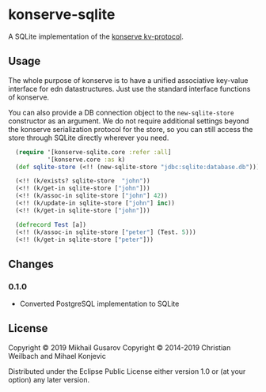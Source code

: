 # konserve-sqlite

A SQLite implementation of the [konserve
kv-protocol](https://github.com/replikativ/konserve).

## Usage

The whole purpose of konserve is to have a unified associative key-value
interface for edn datastructures. Just use the standard interface functions of
konserve.

You can also provide a DB connection object to the `new-sqlite-store`
constructor as an argument. We do not require additional settings beyond the
konserve serialization protocol for the store, so you can still access the store
through SQLite directly wherever you need.

~~~clojure
  (require '[konserve-sqlite.core :refer :all]
           '[konserve.core :as k)
  (def sqlite-store (<!! (new-sqlite-store "jdbc:sqlite:database.db")))

  (<!! (k/exists? sqlite-store  "john"))
  (<!! (k/get-in sqlite-store ["john"]))
  (<!! (k/assoc-in sqlite-store ["john"] 42))
  (<!! (k/update-in sqlite-store ["john"] inc))
  (<!! (k/get-in sqlite-store ["john"]))

  (defrecord Test [a])
  (<!! (k/assoc-in sqlite-store ["peter"] (Test. 5)))
  (<!! (k/get-in sqlite-store ["peter"]))
~~~

## Changes

### 0.1.0

- Converted PostgreSQL implementation to SQLite

## License

Copyright © 2019 Mikhail Gusarov
Copyright © 2014-2019 Christian Weilbach and Mihael Konjevic

Distributed under the Eclipse Public License either version 1.0 or (at
your option) any later version.
